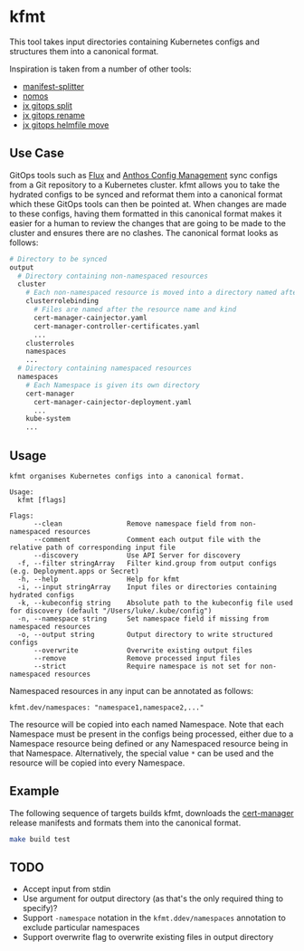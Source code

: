 # kfmt

This tool takes input directories containing Kubernetes configs and structures them into a canonical
format.

Inspiration is taken from a number of other tools:

- [manifest-splitter](https://github.com/munnerz/manifest-splitter)
- [nomos](https://cloud.google.com/anthos-config-management/docs/how-to/nomos-command)
- [jx gitops split](https://github.com/jenkins-x/jx-gitops/blob/master/docs/cmd/jx-gitops_split.md)
- [jx gitops
  rename](https://github.com/jenkins-x/jx-gitops/blob/master/docs/cmd/jx-gitops_rename.md)
- [jx gitops helmfile
  move](https://github.com/jenkins-x/jx-gitops/blob/master/docs/cmd/jx-gitops_helmfile_move.md)

## Use Case

GitOps tools such as [Flux](https://github.com/fluxcd/flux) and [Anthos Config
Management](https://cloud.google.com/anthos/config-management) sync configs from a Git repository to
a Kubernetes cluster. kfmt allows you to take the hydrated configs to be synced and reformat them
into a canonical format which these GitOps tools can then be pointed at. When changes are made to
these configs, having them formatted in this canonical format makes it easier for a human to review
the changes that are going to be made to the cluster and ensures there are no clashes. The canonical
format looks as follows:

```sh
# Directory to be synced
output
  # Directory containing non-namespaced resources
  cluster
    # Each non-namespaced resource is moved into a directory named after its kind
    clusterrolebinding
      # Files are named after the resource name and kind
      cert-manager-cainjector.yaml
      cert-manager-controller-certificates.yaml
      ...
    clusterroles
    namespaces
    ...
  # Directory containing namespaced resources
  namespaces
    # Each Namespace is given its own directory
    cert-manager
      cert-manager-cainjector-deployment.yaml
      ...
    kube-system
    ...
```

## Usage

```text
kfmt organises Kubernetes configs into a canonical format.

Usage:
  kfmt [flags]

Flags:
      --clean                Remove namespace field from non-namespaced resources
      --comment              Comment each output file with the relative path of corresponding input file
      --discovery            Use API Server for discovery
  -f, --filter stringArray   Filter kind.group from output configs (e.g. Deployment.apps or Secret)
  -h, --help                 Help for kfmt
  -i, --input stringArray    Input files or directories containing hydrated configs
  -k, --kubeconfig string    Absolute path to the kubeconfig file used for discovery (default "/Users/luke/.kube/config")
  -n, --namespace string     Set namespace field if missing from namespaced resources
  -o, --output string        Output directory to write structured configs
      --overwrite            Overwrite existing output files
      --remove               Remove processed input files
      --strict               Require namespace is not set for non-namespaced resources
```

Namespaced resources in any input can be annotated as follows:

```
kfmt.dev/namespaces: "namespace1,namespace2,..."
```

The resource will be copied into each named Namespace. Note that each Namespace must be present in
the configs being processed, either due to a Namespace resource being defined or any Namespaced
resource being in that Namespace. Alternatively, the special value `*` can be used and the resource
will be copied into every Namespace.

## Example

The following sequence of targets builds kfmt, downloads the
[cert-manager](https://github.com/jetstack/cert-manager) release manifests and formats them into the
canonical format.

```sh
make build test
```

## TODO

- Accept input from stdin
- Use argument for output directory (as that's the only required thing to specify)?
- Support `-namespace` notation in the `kfmt.ddev/namespaces` annotation to exclude particular namespaces
- Support overwrite flag to overwrite existing files in output directory
